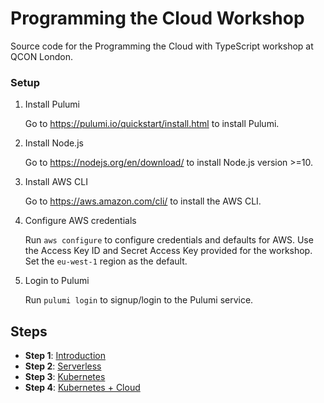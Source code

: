 # Programming the Cloud Workshop

Source code for the Programming the Cloud with TypeScript workshop at QCON London.


### Setup

1. Install Pulumi

    Go to https://pulumi.io/quickstart/install.html to install Pulumi.

1. Install Node.js

    Go to https://nodejs.org/en/download/ to install Node.js version >=10.

1. Install AWS CLI

    Go to https://aws.amazon.com/cli/ to install the AWS CLI.

1. Configure AWS credentials

    Run `aws configure` to configure credentials and defaults for AWS.  Use the Access Key ID and Secret Access Key provided for the workshop.  Set the `eu-west-1` region as the default.

1. Login to Pulumi

    Run `pulumi login` to signup/login to the Pulumi service.

## Steps

* __Step 1__: [Introduction](./1.Intro/)
* __Step 2__: [Serverless](./2.Serverless/)
* __Step 3__: [Kubernetes](./3.Kubernetes/)
* __Step 4__: [Kubernetes + Cloud](./4.Kubernetes+Cloud)
